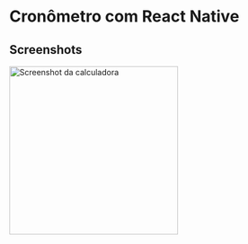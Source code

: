 # Cronômetro com React Native

## Screenshots

<img src="./assets/calculadora-print.png" alt="Screenshot da calculadora" width="300" />

